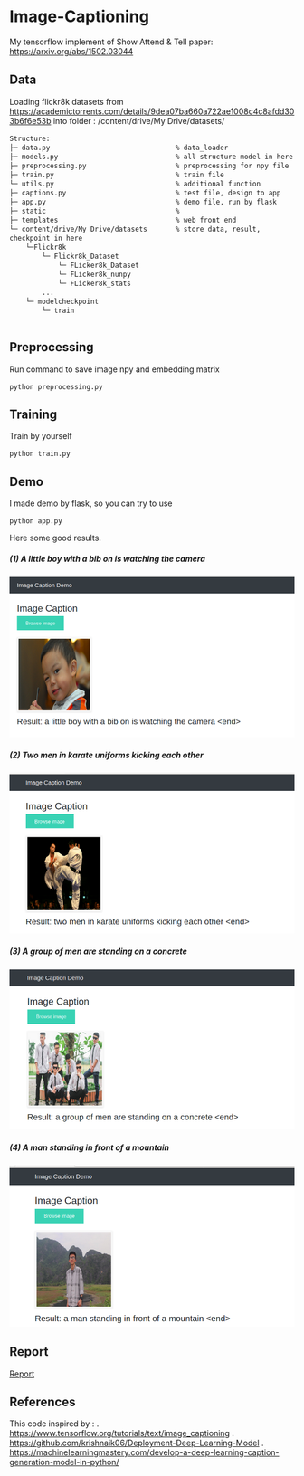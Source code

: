 # Image-Captioning
My tensorflow implement of Show Attend & Tell paper: https://arxiv.org/abs/1502.03044

## Data 
Loading flickr8k datasets from https://academictorrents.com/details/9dea07ba660a722ae1008c4c8afdd303b6f6e53b  into folder : /content/drive/My Drive/datasets/ 
```
Structure:
├─ data.py                               % data_loader 
├─ models.py                             % all structure model in here 
├─ preprocessing.py                      % preprocessing for npy file
├─ train.py                              % train file
└─ utils.py                              % additional function
├─ captions.py                           % test file, design to app
├─ app.py                                % demo file, run by flask
├─ static                                %  
├─ templates                             % web front end
└─ content/drive/My Drive/datasets       % store data, result, checkpoint in here   
    └─Flickr8k
        └─ Flickr8k_Dataset
            └─ FLicker8k_Dataset
            └─ FLicker8k_nunpy
            └─ FLicker8k_stats
        ...
    └─ modelcheckpoint
        └─ train
                    
```

## Preprocessing
Run command to save image npy and embedding matrix
```
python preprocessing.py
```
## Training
Train by yourself
```
python train.py
```
## Demo
I made demo by flask, so you can try to use
```
python app.py
```
Here some good results.


##### (1) A little boy with a bib on is watching the camera
![alt text](./static/blinkbaby.png "blinkbaby")

##### (2) Two men in karate uniforms kicking each other
![alt text](./static/karate.png "blinkbaby")

##### (3) A group of men are standing on a concrete
![alt text](./static/bighero6.png "bighero6")

##### (4) A man standing in front of a mountain
![alt text](./static/khangnek.png "khang")

## Report

[Report]('./static/slide.pdf')


## References
This code inspired by : . https://www.tensorflow.org/tutorials/text/image_captioning
                        . https://github.com/krishnaik06/Deployment-Deep-Learning-Model
                        . https://machinelearningmastery.com/develop-a-deep-learning-caption-generation-model-in-python/
